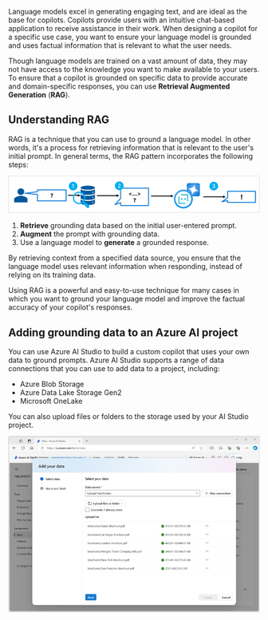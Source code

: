 Language models excel in generating engaging text, and are ideal as the base for copilots. Copilots provide users with an intuitive chat-based application to receive assistance in their work. When designing a copilot for a specific use case, you want to ensure your language model is grounded and uses factual information that is relevant to what the user needs.

Though language models are trained on a vast amount of data, they may not have access to the knowledge you want to make available to your users. To ensure that a copilot is grounded on specific data to provide accurate and domain-specific responses, you can use **Retrieval Augmented Generation** (**RAG**).

## Understanding RAG

RAG is a technique that you can use to ground a language model. In other words, it's a process for retrieving information that is relevant to the user's initial prompt. In general terms, the RAG pattern incorporates the following steps:

![Diagram of the retrieval augmented generation pattern.](../media/rag-pattern.png)

1. **Retrieve** grounding data based on the initial user-entered prompt.
1. **Augment** the prompt with grounding data.
1. Use a language model to **generate** a grounded response.

By retrieving context from a specified data source, you ensure that the language model uses relevant information when responding, instead of relying on its training data.

Using RAG is a powerful and easy-to-use technique for many cases in which you want to ground your language model and improve the factual accuracy of your copilot's responses.

## Adding grounding data to an Azure AI project

You can use Azure AI Studio to build a custom copilot that uses your own data to ground prompts. Azure AI Studio supports a range of data connections that you can use to add data to a project, including:

- Azure Blob Storage
- Azure Data Lake Storage Gen2
- Microsoft OneLake

You can also upload files or folders to the storage used by your AI Studio project.

![Screenshot of the Add Data dialog in Azure AI Studio.](../media/add-data.png)

